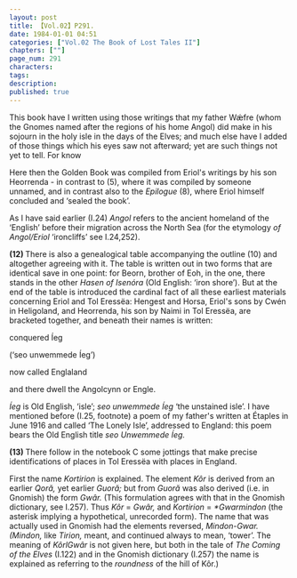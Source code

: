 ```yaml
---
layout: post
title: 【Vol.02】P291.
date: 1984-01-01 04:51
categories: ["Vol.02 The Book of Lost Tales II"]
chapters: [""]
page_num: 291
characters: 
tags: 
description: 
published: true
---
```


<p style="text-indent: 0;">
This book have I written using those writings that my father Wǽfre (whom the Gnomes named after the regions of his home Angol) did make in his sojourn in the holy isle in the days of the Elves; and much else have I added of those things which his eyes saw not afterward; yet are such things not yet to tell. For know
</p>

Here then the Golden Book was compiled from Eriol's writings by his son Heorrenda - in contrast to (5), where it was compiled by someone unnamed, and in contrast also to the <I>Epilogue </I>(8), where Eriol himself concluded and ‘sealed the book’.

As I have said earlier (I.24) <I>Angol </I>refers to the ancient homeland of the ‘English’ before their migration across the North Sea (for the etymology <I>of Angol/Eriol </I>‘ironcliffs’ see I.24,252).

<B>(12) </B>There is also a genealogical table accompanying the outline (10) and altogether agreeing with it. The table is written out in two forms that are identical save in one point: for Beorn, brother of Eoh, in the one, there stands in the other <I>Hasen of Isenóra </I>(Old English: ‘iron shore’). But at the end of the table is introduced the cardinal fact of all these earliest materials concerning Eriol and Tol Eressëa: Hengest and Horsa, Eriol's sons by Cwén in Heligoland, and Heorrenda, his son by Naimi in Tol Eressëa, are bracketed together, and beneath their names is written:

conquered Íeg

(‘seo unwemmede Íeg’)

now called Englaland

and there dwell the Angolcynn or Engle.

<I>Íeg </I>is Old English, ‘isle’; <I>seo unwemmede Íeg </I>‘the unstained isle’. I have mentioned before (I.25, footnote) a poem of my father's written at Étaples in June 1916 and called ‘The Lonely Isle’, addressed to England: this poem bears the Old English title <I>seo Unwemmede Íeg.</I>

<B>(13) </B>There follow in the notebook C some jottings that make precise identifications of places in Tol Eressëa with places in England.

First the name <I>Kortirion </I>is explained. The element <I>Kôr </I>is derived from an earlier <I>Qoră, </I>yet earlier <I>Guoră; </I>but from <I>Guoră </I>was also derived (i.e. in Gnomish) the form <I>Gwâr. </I>(This formulation agrees with that in the Gnomish dictionary, see I.257). Thus <I>Kôr </I>= <I>Gwâr, </I>and <I>Kortirion </I>= <I>\*Gwarmindon </I>(the asterisk implying a hypothetical, unrecorded form). The name that was actually used in Gnomish had the elements reversed, <I>Mindon-Gwar. (Mindon, </I>like <I>Tirion, </I>meant, and continued always to mean, ‘tower’. The meaning of <I>KôrlGwâr </I>is not given here, but both in the tale of <I>The Coming of the Elves </I>(I.122) and in the Gnomish dictionary (I.257) the name is explained as referring to the <I>roundness </I>of the hill of Kôr.)

